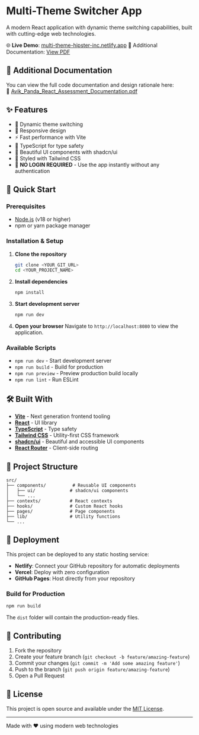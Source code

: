 # Multi-Theme Switcher App

A modern React application with dynamic theme switching capabilities, built with cutting-edge web technologies.

🌐 **Live Demo**: [multi-theme-hipster-inc.netlify.app](https://multi-theme-hipster-inc.netlify.app)
📄 Additional Documentation: [View PDF](./docs/Avik_Panda_React_Assessment_Documentation.pdf)

## 📄 Additional Documentation

You can view the full code documentation and design rationale here:  
🔗 [Avik_Panda_React_Assessment_Documentation.pdf](https://drive.google.com/file/d/18BAa15jQo4LNuv5AYUlao2RlWGefCL0i/view?usp=sharing)

## ✨ Features

- 🎨 Dynamic theme switching
- 📱 Responsive design
- ⚡ Fast performance with Vite
- 🎯 TypeScript for type safety
- 🎪 Beautiful UI components with shadcn/ui
- 🎨 Styled with Tailwind CSS
- 🚫 **NO LOGIN REQUIRED** - Use the app instantly without any authentication

## 🚀 Quick Start

### Prerequisites

- [Node.js](https://nodejs.org/) (v18 or higher)
- npm or yarn package manager

### Installation & Setup

1. **Clone the repository**
   ```bash
   git clone <YOUR_GIT_URL>
   cd <YOUR_PROJECT_NAME>
   ```

2. **Install dependencies**
   ```bash
   npm install
   ```

3. **Start development server**
   ```bash
   npm run dev
   ```

4. **Open your browser**
   Navigate to `http://localhost:8080` to view the application.

### Available Scripts

- `npm run dev` - Start development server
- `npm run build` - Build for production
- `npm run preview` - Preview production build locally
- `npm run lint` - Run ESLint

## 🛠️ Built With

- **[Vite](https://vitejs.dev/)** - Next generation frontend tooling
- **[React](https://reactjs.org/)** - UI library
- **[TypeScript](https://www.typescriptlang.org/)** - Type safety
- **[Tailwind CSS](https://tailwindcss.com/)** - Utility-first CSS framework
- **[shadcn/ui](https://ui.shadcn.com/)** - Beautiful and accessible UI components
- **[React Router](https://reactrouter.com/)** - Client-side routing

## 📁 Project Structure

```
src/
├── components/          # Reusable UI components
│   ├── ui/             # shadcn/ui components
│   └── ...
├── contexts/           # React contexts
├── hooks/              # Custom React hooks
├── pages/              # Page components
├── lib/                # Utility functions
└── ...
```

## 🚀 Deployment

This project can be deployed to any static hosting service:

- **Netlify**: Connect your GitHub repository for automatic deployments
- **Vercel**: Deploy with zero configuration
- **GitHub Pages**: Host directly from your repository

### Build for Production

```bash
npm run build
```

The `dist` folder will contain the production-ready files.

## 🤝 Contributing

1. Fork the repository
2. Create your feature branch (`git checkout -b feature/amazing-feature`)
3. Commit your changes (`git commit -m 'Add some amazing feature'`)
4. Push to the branch (`git push origin feature/amazing-feature`)
5. Open a Pull Request

## 📄 License

This project is open source and available under the [MIT License](LICENSE).

---

Made with ❤️ using modern web technologies

